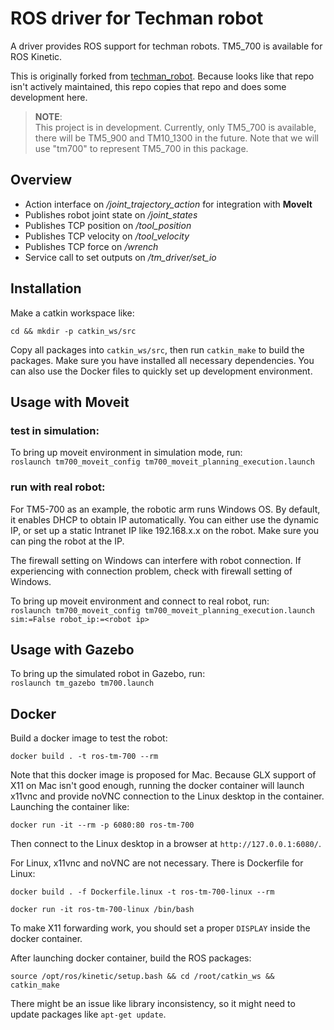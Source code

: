 # ROS driver for Techman robot

A driver provides ROS support for techman robots. TM5_700 is available for ROS Kinetic.

This is originally forked from [techman_robot](https://github.com/kentsai0319/techman_robot). Because looks like that repo isn't actively maintained, this repo copies that repo and does some development here.

> __NOTE__:  
This project is in development. Currently, only TM5_700 is available, there will be TM5_900 and TM10_1300 in the future. Note that we will use "tm700" to represent TM5_700 in this package.  


## Overview

* Action interface on */joint\_trajectory\_action* for integration with __MoveIt__
* Publishes robot joint state on */joint\_states*
* Publishes TCP position on */tool\_position*
* Publishes TCP velocity on */tool\_velocity*
* Publishes TCP force on */wrench*
* Service call to set outputs on */tm\_driver/set\_io*


## Installation

Make a catkin workspace like:

    cd && mkdir -p catkin_ws/src
    
Copy all packages into `catkin_ws/src`, then run `catkin_make` to build the packages. Make sure you have installed all necessary dependencies. You can also use the Docker files to quickly set up development environment.

## Usage with Moveit

### test in simulation:

To bring up moveit environment in simulation mode, run:  
```roslaunch tm700_moveit_config tm700_moveit_planning_execution.launch```

### run with real robot:

For TM5-700 as an example, the robotic arm runs Windows OS. By default, it enables DHCP to obtain IP automatically. You can either use the dynamic IP, or set up a static Intranet IP like 192.168.x.x on the robot. Make sure you can ping the robot at the IP.

The firewall setting on Windows can interfere with robot connection. If experiencing with connection problem, check with firewall setting of Windows.

To bring up moveit environment and connect to real robot, run:  
```roslaunch tm700_moveit_config tm700_moveit_planning_execution.launch sim:=False robot_ip:=<robot ip>```

## Usage with Gazebo
To bring up the simulated robot in Gazebo, run:  
```roslaunch tm_gazebo tm700.launch```


## Docker

Build a docker image to test the robot:

    docker build . -t ros-tm-700 --rm

Note that this docker image is proposed for Mac. Because GLX support of X11 on Mac isn't good enough, running the docker container will launch x11vnc and provide noVNC connection to the Linux desktop in the container. Launching the container like:

    docker run -it --rm -p 6080:80 ros-tm-700

Then connect to the Linux desktop in a browser at `http://127.0.0.1:6080/`.

For Linux, x11vnc and noVNC are not necessary. There is Dockerfile for Linux:


    docker build . -f Dockerfile.linux -t ros-tm-700-linux --rm

    docker run -it ros-tm-700-linux /bin/bash
    
To make X11 forwarding work, you should set a proper `DISPLAY` inside the docker container.     

After launching docker container, build the ROS packages:

    source /opt/ros/kinetic/setup.bash && cd /root/catkin_ws && catkin_make

There might be an issue like library inconsistency, so it might need to update packages like `apt-get update`.
